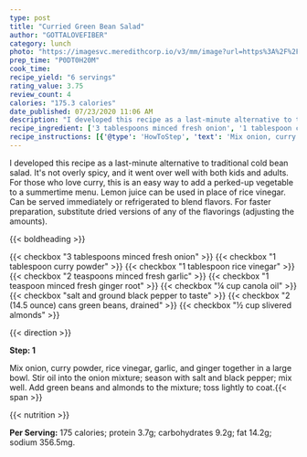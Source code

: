 ```yaml
---
type: post
title: "Curried Green Bean Salad"
author: "GOTTALOVEFIBER"
category: lunch
photo: "https://imagesvc.meredithcorp.io/v3/mm/image?url=https%3A%2F%2Fimages.media-allrecipes.com%2Fuserphotos%2F1042750.jpg"
prep_time: "P0DT0H20M"
cook_time: 
recipe_yield: "6 servings"
rating_value: 3.75
review_count: 4
calories: "175.3 calories"
date_published: 07/23/2020 11:06 AM
description: "I developed this recipe as a last-minute alternative to traditional cold bean salad.  It's not overly spicy, and it went over well with both kids and adults.  For those who love curry, this is an easy way to add a perked-up vegetable to a summertime menu. Lemon juice can be used in place of rice vinegar. Can be served immediately or refrigerated to blend flavors. For faster preparation, substitute dried versions of any of the flavorings (adjusting the amounts)."
recipe_ingredient: ['3 tablespoons minced fresh onion', '1 tablespoon curry powder', '1 tablespoon rice vinegar', '2 teaspoons minced fresh garlic', '1 teaspoon minced fresh ginger root', '¼ cup canola oil', 'salt and ground black pepper to taste', '2 (14.5 ounce) cans green beans, drained', '½ cup slivered almonds']
recipe_instructions: [{'@type': 'HowToStep', 'text': 'Mix onion, curry powder, rice vinegar, garlic, and ginger together in a large bowl. Stir oil into the onion mixture; season with salt and black pepper; mix well. Add green beans and almonds to the mixture; toss lightly to coat.\n'}]
---
```


I developed this recipe as a last-minute alternative to traditional cold bean salad.  It's not overly spicy, and it went over well with both kids and adults.  For those who love curry, this is an easy way to add a perked-up vegetable to a summertime menu. Lemon juice can be used in place of rice vinegar. Can be served immediately or refrigerated to blend flavors. For faster preparation, substitute dried versions of any of the flavorings (adjusting the amounts). 

{{< boldheading >}}

{{< checkbox "3 tablespoons minced fresh onion" >}}
{{< checkbox "1 tablespoon curry powder" >}}
{{< checkbox "1 tablespoon rice vinegar" >}}
{{< checkbox "2 teaspoons minced fresh garlic" >}}
{{< checkbox "1 teaspoon minced fresh ginger root" >}}
{{< checkbox "¼ cup canola oil" >}}
{{< checkbox "salt and ground black pepper to taste" >}}
{{< checkbox "2 (14.5 ounce) cans green beans, drained" >}}
{{< checkbox "½ cup slivered almonds" >}}


{{< direction >}}

**Step: 1**

Mix onion, curry powder, rice vinegar, garlic, and ginger together in a large bowl. Stir oil into the onion mixture; season with salt and black pepper; mix well. Add green beans and almonds to the mixture; toss lightly to coat.{{< span >}}

{{< nutrition >}}

**Per Serving:** 175 calories; protein 3.7g; carbohydrates 9.2g; fat 14.2g; sodium 356.5mg.